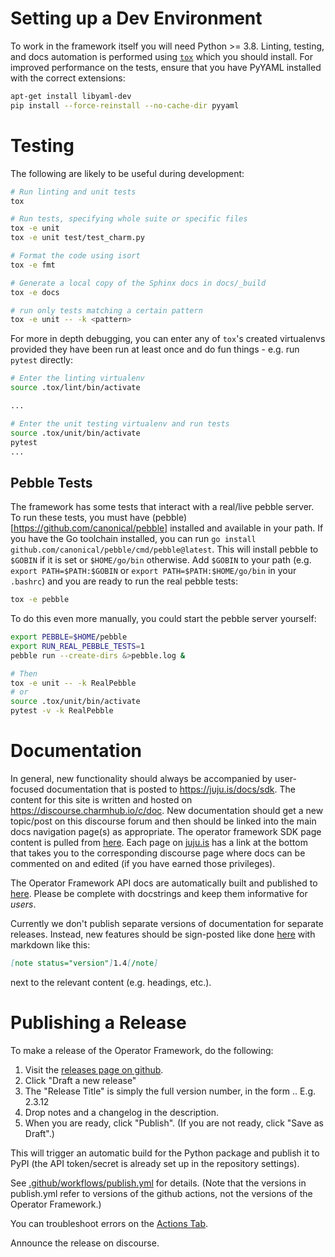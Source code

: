 # Setting up a Dev Environment

To work in the framework itself you will need Python >= 3.8. Linting, testing,
and docs automation is performed using
[`tox`](https://tox.readthedocs.io/en/latest/) which you should install.
For improved performance on the tests, ensure that you have PyYAML
installed with the correct extensions:

```sh
apt-get install libyaml-dev
pip install --force-reinstall --no-cache-dir pyyaml
```

# Testing

The following are likely to be useful during development:

```sh
# Run linting and unit tests
tox

# Run tests, specifying whole suite or specific files
tox -e unit
tox -e unit test/test_charm.py

# Format the code using isort
tox -e fmt

# Generate a local copy of the Sphinx docs in docs/_build
tox -e docs

# run only tests matching a certain pattern
tox -e unit -- -k <pattern>
```

For more in depth debugging, you can enter any of `tox`'s created virtualenvs
provided they have been run at least once and do fun things - e.g. run
`pytest` directly:

```sh
# Enter the linting virtualenv
source .tox/lint/bin/activate

...

# Enter the unit testing virtualenv and run tests
source .tox/unit/bin/activate
pytest
...

```

## Pebble Tests

The framework has some tests that interact with a real/live pebble server.  To
run these tests, you must have (pebble)[https://github.com/canonical/pebble]
installed and available in your path.  If you have the Go toolchain installed,
you can run `go install github.com/canonical/pebble/cmd/pebble@latest`.  This will
install pebble to `$GOBIN` if it is set or `$HOME/go/bin` otherwise.  Add
`$GOBIN` to your path (e.g. `export PATH=$PATH:$GOBIN` or `export
PATH=$PATH:$HOME/go/bin` in your `.bashrc`) and you are ready to run the real
pebble tests:

```sh
tox -e pebble
```

To do this even more manually, you could start the pebble server yourself:

```sh
export PEBBLE=$HOME/pebble
export RUN_REAL_PEBBLE_TESTS=1
pebble run --create-dirs &>pebble.log &

# Then
tox -e unit -- -k RealPebble
# or
source .tox/unit/bin/activate
pytest -v -k RealPebble
```

# Documentation

In general, new functionality
should always be accompanied by user-focused documentation that is posted to
https://juju.is/docs/sdk.  The content for this site is written and hosted on
https://discourse.charmhub.io/c/doc.  New documentation should get a new
topic/post on this discourse forum and then should be linked into the main
docs navigation page(s) as appropriate.  The operator framework SDK page
content is pulled from
[here](https://discourse.charmhub.io/t/the-charmed-operator-software-development-kit-sdk-docs/4449).
Each page on [juju.is](https://juju.is/docs/sdk) has a link at the bottom that
takes you to the corresponding discourse page where docs can be commented on
and edited (if you have earned those privileges).

The Operator Framework API docs are automatically built and published to
[here](https://ops.readthedocs.io/en/latest/).  Please be complete with
docstrings and keep them informative for _users_.

Currently we don't publish separate versions of documentation for separate releases.  Instead, new features should be sign-posted like done [here](https://juju.is/docs/sdk/pebble#heading--file-exists) with markdown like this:

```markdown
[note status="version"]1.4[/note]
```

next to the relevant content (e.g. headings, etc.).

# Publishing a Release

To make a release of the Operator Framework, do the following:

1. Visit the [releases page on github](https://github.com/canonical/operator/releases).
2. Click "Draft a new release"
3. The "Release Title" is simply the full version number, in the form <major>.<minor>.<patch>
   E.g. 2.3.12
4. Drop notes and a changelog in the description.
5. When you are ready, click "Publish". (If you are not ready, click "Save as Draft".)

This will trigger an automatic build for the Python package and publish it to PyPI (the API token/secret is already set up in the repository settings).

See [.github/workflows/publish.yml](.github/workflows/publish.yml) for details. (Note that the versions in publish.yml refer to versions of the github actions, not the versions of the Operator Framework.)

You can troubleshoot errors on the [Actions Tab](https://github.com/canonical/operator/actions).

Announce the release on discourse.
